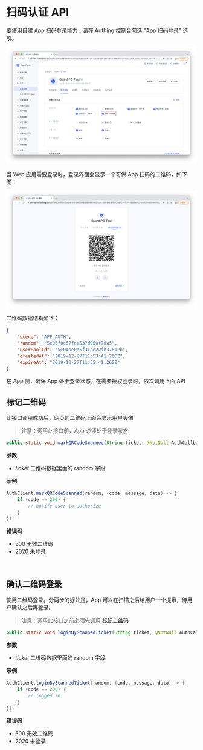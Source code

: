 # 扫码认证 API

<LastUpdated/>

要使用自建 App 扫码登录能力，请在 Authing 控制台勾选 "App 扫码登录" 选项。

![](./images/1.png)

当 Web 应用需要登录时，登录界面会显示一个可供 App 扫码的二维码，如下图：

![](./images/2.png)

二维码数据结构如下：

```json
{
    "scene": "APP_AUTH",
    "random": "5e05f0c57fde537d950f7da5",
    "userPoolId": "5e04ae0d5f3cee22fb37612b",
    "createdAt": "2019-12-27T11:53:41.260Z",
    "expireAt": "2019-12-27T11:55:41.260Z"
}
```

在 App 侧，确保 App 处于登录状态，在需要授权登录时，依次调用下面 API

## 标记二维码

此接口调用成功后，网页的二维码上面会显示用户头像

>注意：调用此接口前，App 必须处于登录状态


```java
public static void markQRCodeScanned(String ticket, @NotNull AuthCallback<JSONObject> callback)
```

**参数**

* *ticket* 二维码数据里面的 random 字段

**示例**

```java
AuthClient.markQRCodeScanned(random, (code, message, data) -> {
    if (code == 200) {
        // notify user to authorize
    }
});
```

**错误码**

* 500 无效二维码
* 2020 未登录

<br>

## 确认二维码登录

使用二维码登录。分两步的好处是，App 可以在扫描之后给用户一个提示，待用户确认之后再登录。

>注意：调用此接口之前必须先调用 [标记二维码](#标记二维码)


```java
public static void loginByScannedTicket(String ticket, @NotNull AuthCallback<JSONObject> callback)
```

**参数**

* *ticket* 二维码数据里面的 random 字段

**示例**

```java
AuthClient.loginByScannedTicket(random, (code, message, data) -> {
    if (code == 200) {
        // logged in
    }
});
```

**错误码**

* 500 无效二维码
* 2020 未登录

<br>
